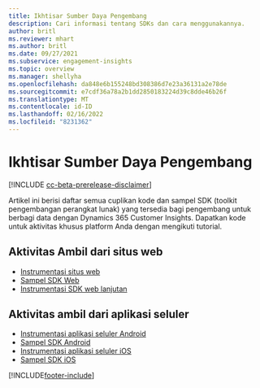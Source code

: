 ```yaml
---
title: Ikhtisar Sumber Daya Pengembang
description: Cari informasi tentang SDKs dan cara menggunakannya.
author: britl
ms.reviewer: mhart
ms.author: britl
ms.date: 09/27/2021
ms.subservice: engagement-insights
ms.topic: overview
ms.manager: shellyha
ms.openlocfilehash: da848e6b155248bd308386d7e23a36131a2e78de
ms.sourcegitcommit: e7cdf36a78a2b1dd2850183224d39c8dde46b26f
ms.translationtype: MT
ms.contentlocale: id-ID
ms.lasthandoff: 02/16/2022
ms.locfileid: "8231362"
---
```

# <a name="developer-resources-overview"></a>Ikhtisar Sumber Daya Pengembang

[!INCLUDE [cc-beta-prerelease-disclaimer](includes/cc-beta-prerelease-disclaimer.md)]

Artikel ini berisi daftar semua cuplikan kode dan sampel SDK (toolkit pengembangan perangkat lunak) yang tersedia bagi pengembang untuk berbagi data dengan Dynamics 365 Customer Insights. Dapatkan kode untuk aktivitas khusus platform Anda dengan mengikuti tutorial.

## <a name="capture-events-from-websites"></a>Aktivitas Ambil dari situs web

- [Instrumentasi situs web](instrument-website.md)
- [Sampel SDK Web](websdk-sample.md)
- [Instrumentasi SDK web lanjutan](advanced-SDK-implementation.md)

## <a name="capture-events-from-mobile-apps"></a>Aktivitas ambil dari aplikasi seluler

- [Instrumentasi aplikasi seluler Android](get-started-android.md)
- [Sampel SDK Android](androidsdk-sample.md)
- [Instrumentasi aplikasi seluler iOS](get-started-ios.md)
- [Sampel SDK iOS](iossdk-sample.md)

[!INCLUDE[footer-include](../includes/footer-banner.md)]
